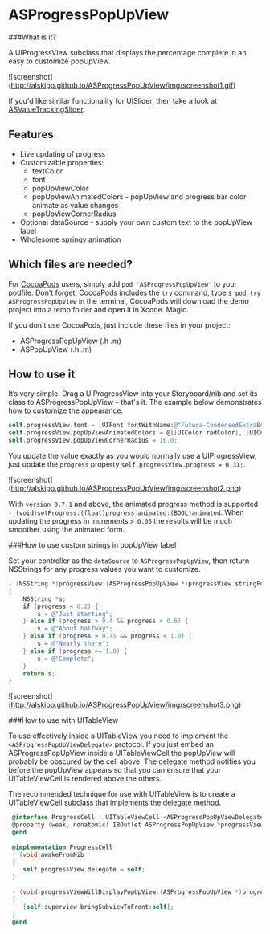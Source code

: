 ASProgressPopUpView
========

###What is it?


A UIProgressView subclass that displays the percentage complete in an easy to customize popUpView.

![screenshot] (http://alskipp.github.io/ASProgressPopUpView/img/screenshot1.gif)

If you'd like similar functionality for UISlider, then take a look at [ASValueTrackingSlider](https://github.com/alskipp/ASValueTrackingSlider).


Features
---

* Live updating of progress
* Customizable properties:
  * textColor
  * font
  * popUpViewColor
  * popUpViewAnimatedColors - popUpView and progress bar color animate as value changes
  * popUpViewCornerRadius
* Optional dataSource - supply your own custom text to the popUpView label
* Wholesome springy animation


Which files are needed?
---

For [CocoaPods](http://beta.cocoapods.org) users, simply add `pod 'ASProgressPopUpView'` to your podfile. Don't forget, CocoaPods includes the `try` command, type `$ pod try ASProgressPopUpView` in the terminal, CocoaPods will download the demo project into a temp folder and open it in Xcode. Magic.

If you don't use CocoaPods, just include these files in your project:

* ASProgressPopUpView (.h .m)
* ASPopUpView (.h .m)


How to use it
---

It’s very simple. Drag a UIProgressView into your Storyboard/nib and set its class to ASProgressPopUpView – that's it.
The example below demonstrates how to customize the appearance.

```objective-c
self.progressView.font = [UIFont fontWithName:@"Futura-CondensedExtraBold" size:26];
self.progressView.popUpViewAnimatedColors = @[[UIColor redColor], [UIColor orangeColor], [UIColor greenColor]];
self.progressView.popUpViewCornerRadius = 16.0;
```

You update the value exactly as you would normally use a UIProgressView, just update the `progress` property `self.progressView.progress = 0.31;`.

![screenshot] (http://alskipp.github.io/ASProgressPopUpView/img/screenshot2.png)

With `version 0.7.1` and above, the animated progress method is supported `- (void)setProgress:(float)progress animated:(BOOL)animated`. When updating the progress in increments `> 0.05` the results will be much smoother using the animated form.


###How to use custom strings in popUpView label

Set your controller as the `dataSource` to `ASProgressPopUpView`, then return NSStrings for any progress values you want to customize.
  
```objective-c
- (NSString *)progressView:(ASProgressPopUpView *)progressView stringForProgress:(float)progress
{
    NSString *s;
    if (progress < 0.2) {
        s = @"Just starting";
    } else if (progress > 0.4 && progress < 0.6) {
        s = @"About halfway";
    } else if (progress > 0.75 && progress < 1.0) {
        s = @"Nearly there";
    } else if (progress >= 1.0) {
        s = @"Complete";
    }
    return s;
}
```

![screenshot] (http://alskipp.github.io/ASProgressPopUpView/img/screenshot3.png)


###How to use with UITableView

To use effectively inside a UITableView you need to implement the `<ASProgressPopUpViewDelegate>` protocol. If you just embed an ASProgressPopUpView inside a UITableViewCell the popUpView will probably be obscured by the cell above. The delegate method notifies you before the popUpView appears so that you can ensure that your UITableViewCell is rendered above the others.

The recommended technique for use with UITableView is to create a UITableViewCell subclass that implements the delegate method.


```objective-c
 @interface ProgressCell : UITableViewCell <ASProgressPopUpViewDelegate>
 @property (weak, nonatomic) IBOutlet ASProgressPopUpView *progressView;
 @end
 
 @implementation ProgressCell
 - (void)awakeFromNib
 {
    self.progressView.delegate = self;
 }
 
 - (void)progressViewWillDisplayPopUpView:(ASProgressPopUpView *)progressView;
 {
    [self.superview bringSubviewToFront:self];
 }
 @end
```
 
